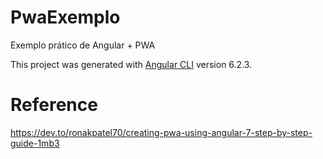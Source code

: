 # PwaExemplo

Exemplo prático de Angular + PWA

This project was generated with [Angular CLI](https://github.com/angular/angular-cli) version 6.2.3.

# Reference
https://dev.to/ronakpatel70/creating-pwa-using-angular-7-step-by-step-guide-1mb3


